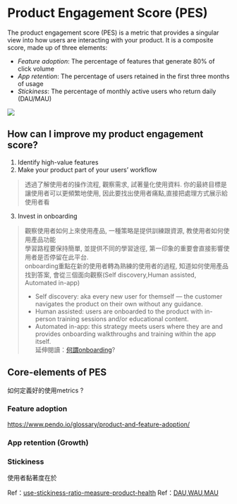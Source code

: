 # Product Engagement Score (PES)

The product engagement score (PES) is a metric that provides a singular view into how users are interacting with your product. 
It is a composite score, made up of three elements:

- *Feature adoption*: The percentage of features that generate 80% of click volume
- *App retention*: The percentage of users retained in the first three months of usage
- *Stickiness*: The percentage of monthly active users who return daily (DAU/MAU)

![](https://www.pendo.io/wp-content/uploads/2020/10/Product_engagement_score_PES_example.jpg)

## How can I improve my product engagement score?
1. Identify high-value features
2. Make your product part of your users’ workflow
> 透過了解使用者的操作流程, 觀察需求, 試著量化使用資料.  你的最終目標是讓使用者可以更頻繁地使用, 因此要找出使用者痛點,直接把處理方式展示給使用者看
3. Invest in onboarding
> 觀察使用者如何上來使用產品, 一種策略是提供訓練跟資源, 教使用者如何使用產品功能  
> 學習路程要保持簡單, 並提供不同的學習途徑, 第一印象的重要會直接影響使用者是否停留在此平台.  
> onboarding重點在新的使用者轉為熟練的使用者的過程, 知道如何使用產品找到答案, 
> 會從三個面向觀察(Self discovery,Human assisted, Automated in-app)  
> - Self discovery: aka every new user for themself — the customer navigates the product on their own without any guidance.  
> - Human assisted: users are onboarded to the product with in-person training sessions and/or educational content.  
> - Automated in-app: this strategy meets users where they are and provides onboarding walkthroughs and training within the app itself.  
> 延伸閱讀：[何謂onboarding](https://www.pendo.io/pendo-blog/what-is-onboarding/)?  

## Core-elements of PES
如何定義好的使用metrics ?

### Feature adoption
https://www.pendo.io/glossary/product-and-feature-adoption/

### App retention (Growth)

### Stickiness
使用者黏著度在於

Ref：[use-stickiness-ratio-measure-product-health](https://www.pendo.io/pendo-blog/use-stickiness-ratio-measure-product-health/)
Ref：[DAU,WAU,MAU](https://www.pendo.io/glossary/daily-active-users-dau/)

